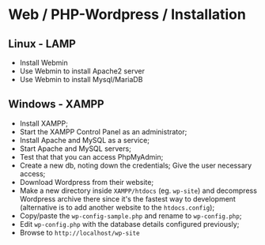 # Web / PHP-Wordpress / Installation

## Linux - LAMP

- Install Webmin
- Use Webmin to install Apache2 server
- Use Webmin to install Mysql/MariaDB


## Windows - XAMPP

- Install XAMPP;
- Start the XAMPP Control Panel as an administrator;
- Install Apache and MySQL as a service;
- Start Apache and MySQL servers;
- Test that that you can access PhpMyAdmin;
- Create a new db, noting down the credentials; Give the user necessary access;
- Download Wordpress from their website;
- Make a new directory inside `XAMPP/htdocs` (eg. `wp-site`) and decompress Wordpress archive there since it's the fastest way to development (alternative is to add another website to the `htdocs.config`);
- Copy/paste the `wp-config-sample.php` and rename to `wp-config.php`;
- Edit `wp-config.php` with the database details configured previously;
- Browse to `http://localhost/wp-site`



